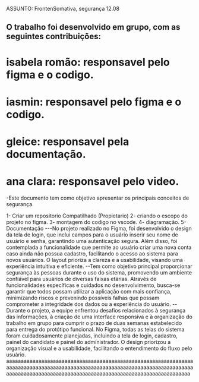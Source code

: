 ASSUNTO: FrontenSomativa, segurança 12.08

## O trabalho foi desenvolvido em grupo, com as seguintes contribuições:

# isabela romão: responsavel pelo figma e o codigo.
# iasmin: responsavel pelo figma e o codigo.
# gleice: responsavel pela documentação.
# ana clara: responsavel pelo video.

-Este documento tem como objetivo apresentar os principais conceitos de segurança.

1- Criar um repositorio Compatilhado (Propietario)
2- criando o escopo do projeto no figma. 
3- montagem do codigo no vscode.
4- diagramação.
5- Documentação
---No projeto realizado no Figma, foi desenvolvido o design da tela de login, que inclui campos para o usuário inserir seu nome de usuário e senha, garantindo uma autenticação segura. Além disso, foi contemplada a funcionalidade que permite ao usuário criar uma nova conta caso ainda não possua cadastro, facilitando o acesso ao sistema para novos usuários. O layout prioriza a clareza e a usabilidade, visando uma experiência intuitiva e eficiente.
--Tem como objetivo principal proporcionar segurança às pessoas durante o uso do sistema, promovendo um ambiente confiável para usuários de diversas faixas etárias. Através de funcionalidades específicas e cuidados no desenvolvimento, busca-se garantir que todos possam utilizar a aplicação com mais confiança, minimizando riscos e prevenindo possíveis falhas que possam comprometer a integridade dos dados ou a experiência do usuário.
--Durante o projeto, a equipe enfrentou desafios relacionados à segurança das informações, à criação de uma interface responsiva e à organização do trabalho em grupo para cumprir o prazo de duas semanas estabelecido para entrega do protótipo funcional. No Figma, todas as telas do sistema foram cuidadosamente planejadas, incluindo a tela de login, cadastro, painel do candidato e painel do administrador. O design priorizou a organização visual e a usabilidade, facilitando o entendimento do fluxo pelo usuário.
aaaaaaaaaaaaaaaaaaaaaaaaaaaaaaaaaaaaaaaaaaaaaaaaaaaaaaaaaaaaaaaaaaaaaaaaaaaaaaaaaaaaaaaaaaaaaaaaaaaaaaaaaaaaaaaaaaaaaaaaaaaaaaaaaaaaaaaaaaaaaaaaaaaaaaaaaaaaaaaaaaaaaaaaaaaaaaaaaaaaaaaaaaaaaaa